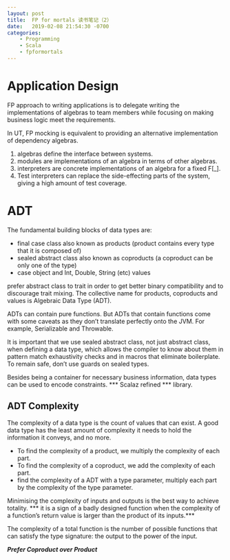 ```yaml
---
layout: post
title:  FP for mortals 读书笔记（2）
date:   2019-02-08 21:54:30 -0700
categories: 
    - Programming
    - Scala 
    - fpformortals
---
```

# Application Design
FP approach to writing applications is to delegate writing the implementations of algebras to team members while focusing on making business logic meet the requirements.

In UT, FP mocking is equivalent to providing an alternative implementation of dependency algebras.

1. algebras define the interface between systems.
2. modules are implementations of an algebra in terms of other algebras.
3. interpreters are concrete implementations of an algebra for a fixed F\[_\].
4. Test interpreters can replace the side-effecting parts of the system, giving a high amount of test coverage.

# ADT
The fundamental building blocks of data types are:
+ final case class also known as products (product contains every type that it is composed of)
+ sealed abstract class also known as coproducts (a coproduct can be only one of the type)
+ case object and Int, Double, String (etc) values

prefer abstract class to trait in order to get better binary compatibility and to discourage trait mixing. The collective name for products, coproducts and values is Algebraic Data Type (ADT).

ADTs can contain pure functions. But ADTs that contain functions come with some caveats as they don’t translate perfectly onto the JVM. For example, Serializable and Throwable.

It is important that we use sealed abstract class, not just abstract class, when defining a data type, which allows the compiler to know about them in pattern match exhaustivity checks and in macros that eliminate boilerplate. 
To remain safe, don’t use guards on sealed types.

Besides being a container for necessary business information, data types can be used to encode constraints. *** Scalaz refined *** library.

## ADT Complexity
The complexity of a data type is the count of values that can exist. A good data type has the least amount of complexity it needs to hold the information it conveys, and no more.
+ To find the complexity of a product, we multiply the complexity of each part.
+ To find the complexity of a coproduct, we add the complexity of each part.
+ find the complexity of a ADT with a type parameter, multiply each part by the complexity of the type parameter.

Minimising the complexity of inputs and outputs is the best way to achieve totality. *** it is a sign of a badly designed function when the complexity of a function’s return value is larger than the product of its inputs.***

The complexity of a total function is the number of possible functions that can satisfy the type signature: the output to the power of the input.

***Prefer Coproduct over Product***
